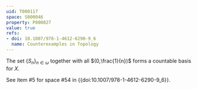 ```yaml
---
uid: T000117
space: S000046
property: P000027
value: true
refs:
- doi: 10.1007/978-1-4612-6290-9_6
  name: Counterexamples in Topology
---
```


The set $\{S_n\}_{n \in \omega}$ together with all $(0,\frac{1}{n})$ forms a countable basis for $X$.

See item #5 for space #54 in {{doi:10.1007/978-1-4612-6290-9_6}}.
